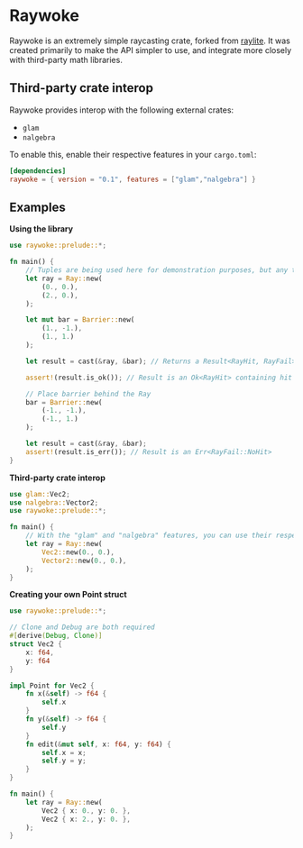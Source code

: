 # Raywoke

Raywoke is an extremely simple raycasting crate, forked from [raylite](https://github.com/heyimrein/raylite). It was created primarily to make the API simpler to use, and integrate more closely with third-party math libraries.

## Third-party crate interop

Raywoke provides interop with the following external crates:
- `glam`
- `nalgebra`

To enable this, enable their respective features in your `cargo.toml`:

```toml
[dependencies]
raywoke = { version = "0.1", features = ["glam","nalgebra"] }
```

## Examples

**Using the library**
```rust
use raywoke::prelude::*;

fn main() {
	// Tuples are being used here for demonstration purposes, but any type which implements the Point trait will work
	let ray = Ray::new(
		(0., 0.),
		(2., 0.),
	);

	let mut bar = Barrier::new(
		(1., -1.), 
		(1., 1.)
	); 

	let result = cast(&ray, &bar); // Returns a Result<RayHit, RayFail>

	assert!(result.is_ok()); // Result is an Ok<RayHit> containing hit info

	// Place barrier behind the Ray	
	bar = Barrier::new(
		(-1., -1.), 
		(-1., 1.)
	); 

	let result = cast(&ray, &bar);
	assert!(result.is_err()); // Result is an Err<RayFail::NoHit>
}
```

**Third-party crate interop**
```rust
use glam::Vec2;
use nalgebra::Vector2;
use raywoke::prelude::*;

fn main() {
	// With the "glam" and "nalgebra" features, you can use their respective Vector structs
	let ray = Ray::new(
		Vec2::new(0., 0.),
		Vector2::new(0., 0.),
	);
}
```

**Creating your own Point struct**
```rust
use raywoke::prelude::*;

// Clone and Debug are both required
#[derive(Debug, Clone)]
struct Vec2 {
	x: f64,
	y: f64
}

impl Point for Vec2 {
	fn x(&self) -> f64 {
		self.x
	}
	fn y(&self) -> f64 {
		self.y
	}
	fn edit(&mut self, x: f64, y: f64) {
		self.x = x;
		self.y = y;
	}
}

fn main() {
	let ray = Ray::new(
		Vec2 { x: 0., y: 0. },
		Vec2 { x: 2., y: 0. },
	);
}
```
